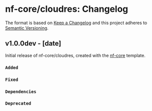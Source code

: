 # nf-core/cloudres: Changelog

The format is based on [Keep a Changelog](https://keepachangelog.com/en/1.0.0/)
and this project adheres to [Semantic Versioning](https://semver.org/spec/v2.0.0.html).

## v1.0.0dev - [date]

Initial release of nf-core/cloudres, created with the [nf-core](https://nf-co.re/) template.

### `Added`

### `Fixed`

### `Dependencies`

### `Deprecated`
